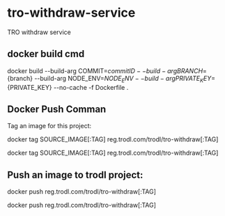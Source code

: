 # tro-withdraw-service
TRO withdraw service

## docker build cmd
docker build --build-arg COMMIT=${commitID}  --build-arg BRANCH=${branch} --build-arg NODE_ENV=${NODE_ENV} --build-arg PRIVATE_KEY=${PRIVATE_KEY} --no-cache -f Dockerfile .


## Docker Push Comman

Tag an image for this project:

docker tag SOURCE_IMAGE[:TAG] reg.trodl.com/trodl/tro-withdraw[:TAG]

docker tag SOURCE_IMAGE[:TAG] reg.trodl.com/trodl/tro-withdraw[:TAG]

## Push an image to trodl project:

docker push reg.trodl.com/trodl/tro-withdraw[:TAG]

docker push reg.trodl.com/trodl/tro-withdraw[:TAG]

